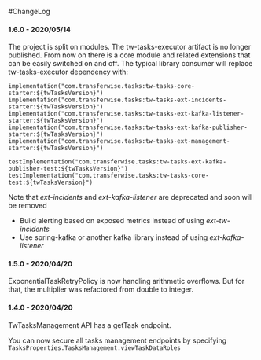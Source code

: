 #ChangeLog

#### 1.6.0 - 2020/05/14
The project is split on modules. The tw-tasks-executor artifact is no longer published.
From now on there is a core module and related extensions that can be easily switched on and off. 
The typical library consumer will replace tw-tasks-executor dependency with: 

```
implementation("com.transferwise.tasks:tw-tasks-core-starter:${twTasksVersion}")
implementation("com.transferwise.tasks:tw-tasks-ext-incidents-starter:${twTasksVersion}")
implementation("com.transferwise.tasks:tw-tasks-ext-kafka-listener-starter:${twTasksVersion}")
implementation("com.transferwise.tasks:tw-tasks-ext-kafka-publisher-starter:${twTasksVersion}")
implementation("com.transferwise.tasks:tw-tasks-ext-management-starter:${twTasksVersion}")

testImplementation("com.transferwise.tasks:tw-tasks-ext-kafka-publisher-test:${twTasksVersion}")
testImplementation("com.transferwise.tasks:tw-tasks-core-test:${twTasksVersion}")
```   

Note that _ext-incidents_ and _ext-kafka-listener_ are deprecated and soon will be removed
- Build alerting based on exposed metrics instead of using _ext-tw-incidents_
- Use spring-kafka or another kafka library instead of using _ext-kafka-listener_   

#### 1.5.0 - 2020/04/20
ExponentialTaskRetryPolicy is now handling arithmetic overflows.
But for that, the multiplier was refactored from double to integer.

#### 1.4.0 - 2020/04/20
TwTasksManagement API has a getTask endpoint.

You can now secure all tasks management endpoints by specifying 
`TasksProperties.TasksManagement.viewTaskDataRoles`
